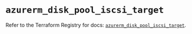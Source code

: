 # `azurerm_disk_pool_iscsi_target`

Refer to the Terraform Registry for docs: [`azurerm_disk_pool_iscsi_target`](https://registry.terraform.io/providers/hashicorp/azurerm/3.94.0/docs/resources/disk_pool_iscsi_target).
